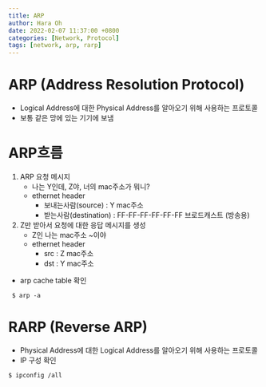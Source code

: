 ```yaml
---
title: ARP
author: Hara Oh
date: 2022-02-07 11:37:00 +0800
categories: [Network, Protocol]
tags: [network, arp, rarp]
---
```

# ARP (Address Resolution Protocol)
- Logical Address에 대한 Physical Address를 알아오기 위해 사용하는 프로토콜
- 보통 같은 망에 있는 기기에 보냄
# ARP흐름
  1.  ARP 요청 메시지 
        - 나는 Y인데, Z야, 너의 mac주소가 뭐니?
        - ethernet header
          - 보내는사람(source) : Y mac주소
          - 받는사람(destination) :  FF-FF-FF-FF-FF-FF 브로드캐스트 (방송용)
  2. Z만 받아서 요청에 대한 응답 메시지를 생성 
     - Z인 나는 mac주소 ~이야
     - ethernet header
       - src : Z mac주소
       - dst : Y mac주소
- arp cache table 확인
 ```{.bash}
  $ arp -a
 ```
# RARP (Reverse ARP)
- Physical Address에 대한 Logical Address를 알아오기 위해 사용하는 프로토콜
- IP 구성 확인
 ```{.bash}
 $ ipconfig /all
 ```
